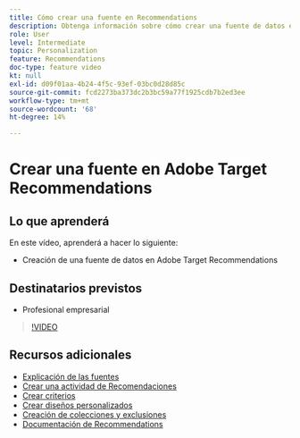 ```yaml
---
title: Cómo crear una fuente en Recommendations
description: Obtenga información sobre cómo crear una fuente de datos en Adobe Target Recommendations
role: User
level: Intermediate
topic: Personalization
feature: Recommendations
doc-type: feature video
kt: null
exl-id: d09f01aa-4b24-4f5c-93ef-03bc0d28d85c
source-git-commit: fcd2273ba373dc2b3bc59a77f1925cdb7b2ed3ee
workflow-type: tm+mt
source-wordcount: '68'
ht-degree: 14%

---
```


# Crear una fuente en Adobe Target Recommendations

## Lo que aprenderá

En este vídeo, aprenderá a hacer lo siguiente:

* Creación de una fuente de datos en Adobe Target Recommendations

## Destinatarios previstos

* Profesional empresarial

>[!VIDEO](https://video.tv.adobe.com/v/33944?quality=12&captions=spa)

## Recursos adicionales

* [Explicación de las fuentes](understanding-feeds.md)
* [Crear una actividad de Recomendaciones](create-a-recommendations-activity.md)
* [Crear criterios](create-criteria.md)
* [Crear diseños personalizados](create-custom-designs.md)
* [Creación de colecciones y exclusiones](create-collections-and-exclusions.md)
* [Documentación de Recommendations](https://experienceleague.adobe.com/docs/target/using/recommendations/recommendations.html?lang=es)
